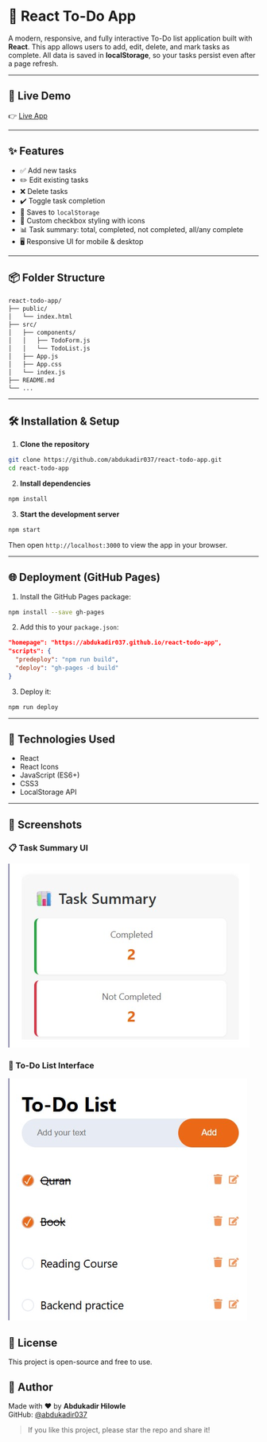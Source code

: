 # 📝 React To-Do App

A modern, responsive, and fully interactive To-Do list application built with **React**. This app allows users to add, edit, delete, and mark tasks as complete. All data is saved in **localStorage**, so your tasks persist even after a page refresh.

---

## 🚀 Live Demo

👉 [Live App](https://abdukadir037.github.io/react-todo-app)

---

## ✨ Features

- ✅ Add new tasks
- ✏️ Edit existing tasks
- ❌ Delete tasks
- ✔️ Toggle task completion
- 💾 Saves to `localStorage`
- 🔘 Custom checkbox styling with icons
- 📊 Task summary: total, completed, not completed, all/any complete
- 🖥 Responsive UI for mobile & desktop

---

## 📦 Folder Structure

```
react-todo-app/
├── public/
│   └── index.html
├── src/
│   ├── components/
│   │   ├── TodoForm.js
│   │   └── TodoList.js
│   ├── App.js
│   ├── App.css
│   └── index.js
├── README.md
└── ...
```

---

## 🛠 Installation & Setup

1. **Clone the repository**

```bash
git clone https://github.com/abdukadir037/react-todo-app.git
cd react-todo-app
```

2. **Install dependencies**

```bash
npm install
```

3. **Start the development server**

```bash
npm start
```

Then open `http://localhost:3000` to view the app in your browser.

---

## 🌐 Deployment (GitHub Pages)

1. Install the GitHub Pages package:

```bash
npm install --save gh-pages
```

2. Add this to your `package.json`:

```json
"homepage": "https://abdukadir037.github.io/react-todo-app",
"scripts": {
  "predeploy": "npm run build",
  "deploy": "gh-pages -d build"
}
```

3. Deploy it:

```bash
npm run deploy
```

---

## 🧠 Technologies Used

- React
- React Icons
- JavaScript (ES6+)
- CSS3
- LocalStorage API

---

## 📸 Screenshots

### 📋 Task Summary UI

![Task Summary](./src/screenshots/pic2.jpg)

### 🧾 To-Do List Interface

![Todo List](./src/screenshots/pic1.jpg)


## 📄 License

This project is open-source and free to use.



## 🙋 Author

Made with ❤️ by **Abdukadir Hilowle**  
GitHub: [@abdukadir037](https://github.com/abdukadir037)


> If you like this project, please star the repo and share it!
